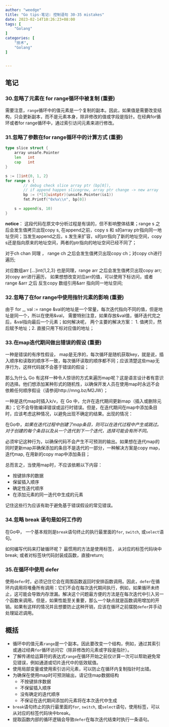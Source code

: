 ```yaml
---
author: "weedge"
title: "Go tips-笔记: 控制语句 30-35 mistakes"
date: 2023-02-14T10:26:23+08:00
tags: [
	"Golang"
]
categories: [
	"技术",
    "Golang"
]


---
```




## 笔记

### 30.忽略了元素在 for range循环中被复制 (重要)

需要注意，`range`循环中的值元素是一个复制的副本。因此，如果值是需要改变结构，只会更新副本，而不是元素本身，除非修改的值或字段是指针。在经典for循环或者for range循环中，通过索引访问元素来进行修改。

### 31.忽略了参数在for range循环中的计算方式 (重要)

```go
type slice struct {
	array unsafe.Pointer
	len   int
	cap   int
}

s := []int{0, 1, 2}
for range s {
		// debug check slice array ptr (bp[0]), 
		// if append happen slicegrow, array ptr change -> new array
		bp := (*[3]uintptr)(unsafe.Pointer(&s1))
		fmt.Printf("0x%x\\n", bp[0])

    s = append(s, 10)
}
```

**notice**： 这段代码在原文中分析过程是有误的，但不影响整体结果；range s 之后会发生值拷贝出现copy s, 在append之前，copy s 和 s的array ptr指向同一地址空间；当发生append之后，s 发生来扩容，s的ptr指向了新的地址空间，copy s还是指向原来的地址空间，两者的ptr指向的地址空间已经不同了；

对于ch chan 同理 ， range ch 之后会发生值拷贝出现copy ch；对copy ch进行遍历;

对应数组arr […]int{1,2,3} 也是同理，range arr 之后会发生值拷贝出现copy arr; 对copy arr进行遍历， 如果想想改变对应arr的值，可以使用下标访问，或者 range &arr 之后 反生copy 数组引用&arr 指向同一地址空间;

### 32.忽略了在for range中使用指针元素的影响  (重要)

由于 for _, val := range   &val的地址是一个常量，每次迭代指向不同的值，但是地址是同一个，所以在使用&val， 需要特别注意，如果存放&val值，循环迭代完之后，&val指向最后一个元素；如何解决呢， 两个主要的解决方案： 1. 值拷贝，然后赋予地址；2. 直接只用下标对应值的地址；

### 33.在map迭代期间做出错误的假设 (重要)

一种是错误的有序性假设， map是无序的，每次循环是随机获取key，就是说，插入顺序和读取的顺序不一致，每次循环读取的顺序都不同；应该清楚这些map无序行为，这样代码就不会基于错误的假设；

那么为什么 Go 有这样一种令人惊讶的方式来遍历map呢？这是语言设计者有意识的选择。他们想添加某种形式的随机性，以确保开发人员在使用map时永远不会依赖任何顺序假设（请参阅http://mng.bz/M2JW）；

一种是迭代map时插入k/v，在 Go 中，允许在迭代期间更新map（插入或删除元素）；它不会导致编译错误或运行时错误。但是，在迭代期间在map中添加条目时，应该考虑这种情况，以避免出现不确定的结果。出现的情况：

在Go中，*如果在迭代过程中创建了map条目，则可以在迭代过程中产生或跳过。对于创建的每个条目以及从一个迭代到下一个迭代，选择可能会有所不同。*

必须牢记这种行为，以确保代码不会产生不可预测的输出。如果想在迭代map的同时更新map并确保添加的条目不是迭代的一部分，一种解决方案是copy map，迭代map, 在用新的copy map中添加条目；

总而言之，当使用map时，不应该依赖以下内容：

- 按键排序的数据
- 保留插入顺序
- 确定性迭代顺序
- 在添加元素的同一迭代中生成的元素

记住这些行为应该有助于避免基于错误假设的常见错误。

### 34.忽略 break 语句是如何工作的

在Go中， 一个基本规则是`break`语句终止的执行最里面的`for`, `switch`, 或`select`语句。

如何编写代码来打破循环呢？ 最惯用的方法是使用标签， 从对应的标签代码块中break; 或者对标签块代码封装成函数，直接return;

### 35.在循环中使用 defer

使用`defer`时，必须记住它会在周围函数返回时安排函数调用。因此，`defer`在循环内调用将堆叠所有调用：它们不会在每次迭代期间执行，例如，如果循环未终止，这可能会导致内存泄漏。解决这个问题最方便的方法是在每次迭代中引入另一个函数来调用。但是，如果性能至关重要，那么一个缺点就是函数调用增加的开销。如果有这样的情况并且想要防止这种开销，应该在循环之前摆脱`defer`并手动处理延迟调用。

## 概括

- 循环中的值元素`range`是一个副本。因此要改变一个结构，例如，通过其索引或通过经典`for`循环访问它（除非修改的元素或字段是指针）。
- 了解传递给运算符的表达式`range`在循环开始之前仅计算一次可以帮助避免常见错误，例如通道或切片迭代中的低效赋值。
- 使用局部变量或使用索引访问元素，可以防止在循环内复制指针时出错。
- 为确保在使用map时可预测输出，请记住map数据结构
  - 不按键排序数据
  - 不保留插入顺序
  - 没有确定的迭代顺序
  - 不保证在迭代期间添加的元素将在本次迭代中生成
- `break`语句终止的执行最里面的`for`, `switch`, 或`select`语句，使用标签，可以从对应的标签代码块中break。
- 提取函数内部的循环逻辑会导致`defer`在每次迭代结束时执行一条语句。

